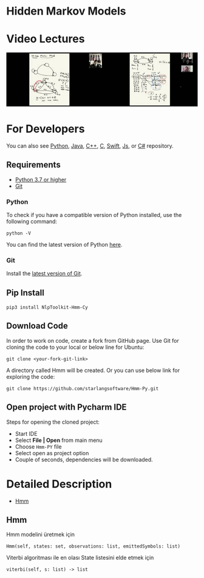 Hidden Markov Models 
============

Video Lectures
============

[<img src="https://github.com/StarlangSoftware/Hmm/blob/master/video1.jpg" width="50%">](https://youtu.be/zHj5mK3jcyk)[<img src="https://github.com/StarlangSoftware/Hmm/blob/master/video2.jpg" width="50%">](https://youtu.be/LM0ld3UKCEs)

For Developers
============
You can also see [Python](https://github.com/starlangsoftware/Hmm-Py), [Java](https://github.com/starlangsoftware/Hmm), [C++](https://github.com/starlangsoftware/Hmm-CPP), [C](https://github.com/starlangsoftware/Hmm-C), [Swift](https://github.com/starlangsoftware/Hmm-Swift), [Js](https://github.com/starlangsoftware/Hmm-Js), or [C#](https://github.com/starlangsoftware/Hmm-CS) repository.

## Requirements

* [Python 3.7 or higher](#python)
* [Git](#git)

### Python 

To check if you have a compatible version of Python installed, use the following command:

    python -V
    
You can find the latest version of Python [here](https://www.python.org/downloads/).

### Git

Install the [latest version of Git](https://git-scm.com/book/en/v2/Getting-Started-Installing-Git).

## Pip Install

	pip3 install NlpToolkit-Hmm-Cy

## Download Code

In order to work on code, create a fork from GitHub page. 
Use Git for cloning the code to your local or below line for Ubuntu:

	git clone <your-fork-git-link>

A directory called Hmm will be created. Or you can use below link for exploring the code:

	git clone https://github.com/starlangsoftware/Hmm-Py.git

## Open project with Pycharm IDE

Steps for opening the cloned project:

* Start IDE
* Select **File | Open** from main menu
* Choose `Hmm-PY` file
* Select open as project option
* Couple of seconds, dependencies will be downloaded. 

Detailed Description
============

+ [Hmm](#hmm)

## Hmm

Hmm modelini üretmek için

	Hmm(self, states: set, observations: list, emittedSymbols: list)


Viterbi algoritması ile en olası State listesini elde etmek için

	viterbi(self, s: list) -> list
